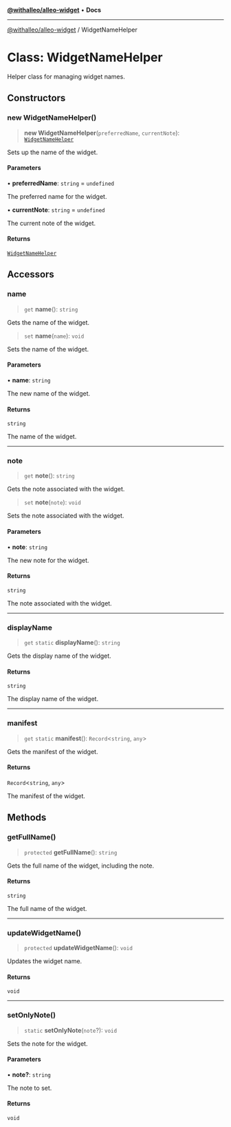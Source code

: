 [**@withalleo/alleo-widget**](../README.md) • **Docs**

***

[@withalleo/alleo-widget](../globals.md) / WidgetNameHelper

# Class: WidgetNameHelper

Helper class for managing widget names.

## Constructors

### new WidgetNameHelper()

> **new WidgetNameHelper**(`preferredName`, `currentNote`): [`WidgetNameHelper`](WidgetNameHelper.md)

Sets up the name of the widget.

#### Parameters

• **preferredName**: `string` = `undefined`

The preferred name for the widget.

• **currentNote**: `string` = `undefined`

The current note of the widget.

#### Returns

[`WidgetNameHelper`](WidgetNameHelper.md)

## Accessors

### name

> `get` **name**(): `string`

Gets the name of the widget.

> `set` **name**(`name`): `void`

Sets the name of the widget.

#### Parameters

• **name**: `string`

The new name of the widget.

#### Returns

`string`

The name of the widget.

***

### note

> `get` **note**(): `string`

Gets the note associated with the widget.

> `set` **note**(`note`): `void`

Sets the note associated with the widget.

#### Parameters

• **note**: `string`

The new note for the widget.

#### Returns

`string`

The note associated with the widget.

***

### displayName

> `get` `static` **displayName**(): `string`

Gets the display name of the widget.

#### Returns

`string`

The display name of the widget.

***

### manifest

> `get` `static` **manifest**(): `Record`\<`string`, `any`\>

Gets the manifest of the widget.

#### Returns

`Record`\<`string`, `any`\>

The manifest of the widget.

## Methods

### getFullName()

> `protected` **getFullName**(): `string`

Gets the full name of the widget, including the note.

#### Returns

`string`

The full name of the widget.

***

### updateWidgetName()

> `protected` **updateWidgetName**(): `void`

Updates the widget name.

#### Returns

`void`

***

### setOnlyNote()

> `static` **setOnlyNote**(`note`?): `void`

Sets the note for the widget.

#### Parameters

• **note?**: `string`

The note to set.

#### Returns

`void`
